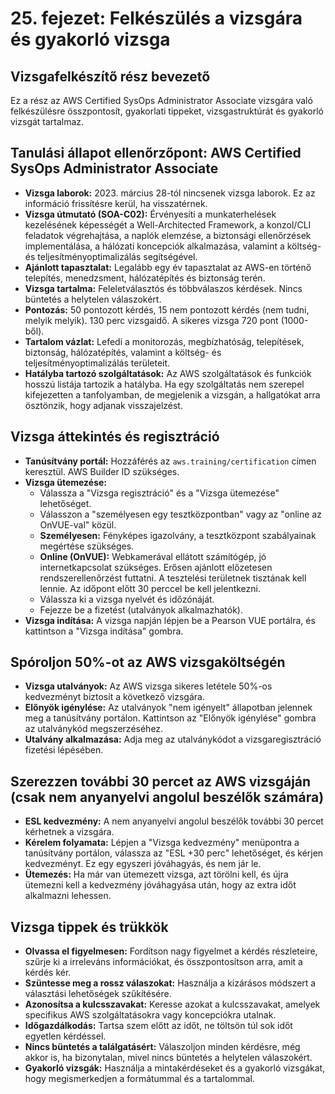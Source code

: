 # 25. fejezet: Felkészülés a vizsgára és gyakorló vizsga

## Vizsgafelkészítő rész bevezető
Ez a rész az AWS Certified SysOps Administrator Associate vizsgára való felkészülésre összpontosít, gyakorlati tippeket, vizsgastruktúrát és gyakorló vizsgát tartalmaz.

## Tanulási állapot ellenőrzőpont: AWS Certified SysOps Administrator Associate
-   **Vizsga laborok:** 2023. március 28-tól nincsenek vizsga laborok. Ez az információ frissítésre kerül, ha visszatérnek.
-   **Vizsga útmutató (SOA-C02):** Érvényesíti a munkaterhelések kezelésének képességét a Well-Architected Framework, a konzol/CLI feladatok végrehajtása, a naplók elemzése, a biztonsági ellenőrzések implementálása, a hálózati koncepciók alkalmazása, valamint a költség- és teljesítményoptimalizálás segítségével.
-   **Ajánlott tapasztalat:** Legalább egy év tapasztalat az AWS-en történő telepítés, menedzsment, hálózatépítés és biztonság terén.
-   **Vizsga tartalma:** Feleletválasztós és többválaszos kérdések. Nincs büntetés a helytelen válaszokért.
-   **Pontozás:** 50 pontozott kérdés, 15 nem pontozott kérdés (nem tudni, melyik melyik). 130 perc vizsgaidő. A sikeres vizsga 720 pont (1000-ből).
-   **Tartalom vázlat:** Lefedi a monitorozás, megbízhatóság, telepítések, biztonság, hálózatépítés, valamint a költség- és teljesítményoptimalizálás területeit.
-   **Hatályba tartozó szolgáltatások:** Az AWS szolgáltatások és funkciók hosszú listája tartozik a hatályba. Ha egy szolgáltatás nem szerepel kifejezetten a tanfolyamban, de megjelenik a vizsgán, a hallgatókat arra ösztönzik, hogy adjanak visszajelzést.

## Vizsga áttekintés és regisztráció
-   **Tanúsítvány portál:** Hozzáférés az `aws.training/certification` címen keresztül. AWS Builder ID szükséges.
-   **Vizsga ütemezése:**
    -   Válassza a "Vizsga regisztráció" és a "Vizsga ütemezése" lehetőséget.
    -   Válasszon a "személyesen egy tesztközpontban" vagy az "online az OnVUE-val" közül.
    -   **Személyesen:** Fényképes igazolvány, a tesztközpont szabályainak megértése szükséges.
    -   **Online (OnVUE):** Webkamerával ellátott számítógép, jó internetkapcsolat szükséges. Erősen ajánlott előzetesen rendszerellenőrzést futtatni. A tesztelési területnek tisztának kell lennie. Az időpont előtt 30 perccel be kell jelentkezni.
    -   Válassza ki a vizsga nyelvét és időzónáját.
    -   Fejezze be a fizetést (utalványok alkalmazhatók).
-   **Vizsga indítása:** A vizsga napján lépjen be a Pearson VUE portálra, és kattintson a "Vizsga indítása" gombra.

## Spóroljon 50%-ot az AWS vizsgaköltségén
-   **Vizsga utalványok:** Az AWS vizsga sikeres letétele 50%-os kedvezményt biztosít a következő vizsgára.
-   **Előnyök igénylése:** Az utalványok "nem igényelt" állapotban jelennek meg a tanúsítvány portálon. Kattintson az "Előnyök igénylése" gombra az utalványkód megszerzéséhez.
-   **Utalvány alkalmazása:** Adja meg az utalványkódot a vizsgaregisztráció fizetési lépésében.

## Szerezzen további 30 percet az AWS vizsgáján (csak nem anyanyelvi angolul beszélők számára)
-   **ESL kedvezmény:** A nem anyanyelvi angolul beszélők további 30 percet kérhetnek a vizsgára.
-   **Kérelem folyamata:** Lépjen a "Vizsga kedvezmény" menüpontra a tanúsítvány portálon, válassza az "ESL +30 perc" lehetőséget, és kérjen kedvezményt. Ez egy egyszeri jóváhagyás, és nem jár le.
-   **Ütemezés:** Ha már van ütemezett vizsga, azt törölni kell, és újra ütemezni kell a kedvezmény jóváhagyása után, hogy az extra időt alkalmazni lehessen.

## Vizsga tippek és trükkök
-   **Olvassa el figyelmesen:** Fordítson nagy figyelmet a kérdés részleteire, szűrje ki a irreleváns információkat, és összpontosítson arra, amit a kérdés kér.
-   **Szüntesse meg a rossz válaszokat:** Használja a kizárásos módszert a választási lehetőségek szűkítésére.
-   **Azonosítsa a kulcsszavakat:** Keresse azokat a kulcsszavakat, amelyek specifikus AWS szolgáltatásokra vagy koncepciókra utalnak.
-   **Időgazdálkodás:** Tartsa szem előtt az időt, ne töltsön túl sok időt egyetlen kérdéssel.
-   **Nincs büntetés a találgatásért:** Válaszoljon minden kérdésre, még akkor is, ha bizonytalan, mivel nincs büntetés a helytelen válaszokért.
-   **Gyakorló vizsgák:** Használja a mintakérdéseket és a gyakorló vizsgákat, hogy megismerkedjen a formátummal és a tartalommal.